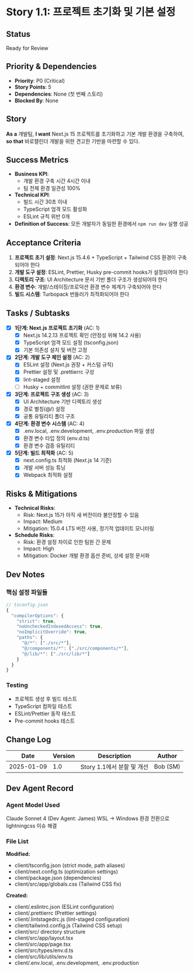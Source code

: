 # Story 1.1: 프로젝트 초기화 및 기본 설정

## Status
Ready for Review

## Priority & Dependencies
- **Priority**: P0 (Critical)
- **Story Points**: 5
- **Dependencies**: None (첫 번째 스토리)
- **Blocked By**: None

## Story
**As a** 개발팀,
**I want** Next.js 15 프로젝트를 초기화하고 기본 개발 환경을 구축하여,
**so that** 바로캘린더 개발을 위한 견고한 기반을 마련할 수 있다.

## Success Metrics
- **Business KPI**: 
  - 개발 환경 구축 시간 4시간 이내
  - 팀 전체 환경 일관성 100%
- **Technical KPI**:
  - 빌드 시간 30초 이내
  - TypeScript 엄격 모드 활성화
  - ESLint 규칙 위반 0개
- **Definition of Success**: 모든 개발자가 동일한 환경에서 `npm run dev` 실행 성공

## Acceptance Criteria
1. **프로젝트 초기 설정**: Next.js 15.4.6 + TypeScript + Tailwind CSS 환경이 구축되어야 한다
2. **개발 도구 설정**: ESLint, Prettier, Husky pre-commit hooks가 설정되어야 한다
3. **디렉토리 구조**: UI Architecture 문서 기반 폴더 구조가 생성되어야 한다
4. **환경 변수**: 개발/스테이징/프로덕션 환경 변수 체계가 구축되어야 한다
5. **빌드 시스템**: Turbopack 번들러가 최적화되어야 한다

## Tasks / Subtasks
- [x] **1단계: Next.js 프로젝트 초기화** (AC: 1)
  - [x] Next.js 14.2.13 프로젝트 확인 (안정성 위해 14.2 사용)
  - [x] TypeScript 엄격 모드 설정 (tsconfig.json)
  - [x] 기본 의존성 설치 및 버전 고정

- [x] **2단계: 개발 도구 체인 설정** (AC: 2)
  - [x] ESLint 설정 (Next.js 권장 + 커스텀 규칙)
  - [x] Prettier 설정 및 .prettierrc 구성
  - [x] lint-staged 설정
  - [ ] Husky + commitlint 설정 (권한 문제로 보류)

- [x] **3단계: 프로젝트 구조 생성** (AC: 3)
  - [x] UI Architecture 기반 디렉토리 생성
  - [x] 경로 별칭(@/) 설정
  - [x] 공통 유틸리티 폴더 구조

- [x] **4단계: 환경 변수 시스템** (AC: 4)
  - [x] .env.local, .env.development, .env.production 파일 생성
  - [x] 환경 변수 타입 정의 (env.d.ts)
  - [x] 환경 변수 검증 유틸리티

- [x] **5단계: 빌드 최적화** (AC: 5)
  - [x] next.config.ts 최적화 (Next.js 14 기준)
  - [x] 개발 서버 성능 튜닝
  - [x] Webpack 최적화 설정

## Risks & Mitigations
- **Technical Risks**: 
  - Risk: Next.js 15가 아직 새 버전이라 불안정할 수 있음
  - Impact: Medium
  - Mitigation: 15.0.4 LTS 버전 사용, 정기적 업데이트 모니터링
- **Schedule Risks**:
  - Risk: 환경 설정 차이로 인한 팀원 간 문제
  - Impact: High
  - Mitigation: Docker 개발 환경 옵션 준비, 상세 설정 문서화

## Dev Notes
### 핵심 설정 파일들
```typescript
// tsconfig.json
{
  "compilerOptions": {
    "strict": true,
    "noUncheckedIndexedAccess": true,
    "noImplicitOverride": true,
    "paths": {
      "@/*": ["./src/*"],
      "@/components/*": ["./src/components/*"],
      "@/lib/*": ["./src/lib/*"]
    }
  }
}
```

### Testing
- 프로젝트 생성 후 빌드 테스트
- TypeScript 컴파일 테스트  
- ESLint/Prettier 동작 테스트
- Pre-commit hooks 테스트

## Change Log
| Date | Version | Description | Author |
|------|---------|-------------|--------|
| 2025-01-09 | 1.0 | Story 1.1에서 분할 및 개선 | Bob (SM) |

## Dev Agent Record
### Agent Model Used
Claude Sonnet 4 (Dev Agent: James)
WSL → Windows 환경 전환으로 lightningcss 이슈 해결

### File List
**Modified:**
- client/tsconfig.json (strict mode, path aliases)
- client/next.config.ts (optimization settings)
- client/package.json (dependencies)
- client/src/app/globals.css (Tailwind CSS fix)

**Created:**
- client/.eslintrc.json (ESLint configuration)
- client/.prettierrc (Prettier settings)
- client/.lintstagedrc.js (lint-staged configuration)
- client/tailwind.config.js (Tailwind CSS setup)
- client/src/ directory structure
- client/src/app/layout.tsx
- client/src/app/page.tsx
- client/src/types/env.d.ts
- client/src/lib/utils/env.ts
- client/.env.local, .env.development, .env.production